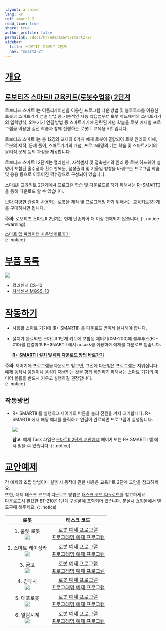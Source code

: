 ```yaml
---
layout: archive
lang: kr
ref: smart2-2
read_time: true
share: true
author_profile: false
permalink: /docs/kr/edu/smart/smart2-2/
sidebar:
  title: 스마트II 교육키트 2단계
  nav: "smart2-2"
---
```


# [개요](#개요)

## [로보티즈 스마트II 교육키트(로봇수업용) 2단계](#로보티즈-스마트ii-교육키트로봇수업용-2단계)

로보티즈 스마트II는 어플리케이션을 이용한 프로그램 다운 방법 및 블루투스를 이용한 로봇과 스마트기기 연결 방법 등 기본적인 사용 학습법부터 로봇 하드웨어와 스마트기기의 입력방식, 외부기기 연결 방법 등 스마트기기에 관련된 개념 학습을 로봇 예제별 프로그램을 이용한 실전 학습과 함께 진행하는 로봇IT 교육용 키트입니다.

로보티즈 스마트II는 총 12장의 교재와 6가지 예제 로봇이 결합되어 로봇 원리의 이해, 로봇의 제작, 문제 풀이, 스마트기기의 개념, 프로그래밍의 기본 학습 및 스마트기기의 윤리적 문제 등의 과정을 제공합니다.  

로보티즈 스마트II 2단계는 컬러센서, 자석센서 및 접촉센서의 원리 등 로봇 하드웨어 설명이 포함된 홀수장과 횟수 반복문, 음성출력 및 기울임 방향을 바꿔보는 프로그램 학습 및 응용 등으로 이루어진 짝수장으로 구성되어 있습니다.

스마트II 교육키트 2단계에서 프로그램 학습 및 다운로드를 하기 위해서는 [R+SMART2] 을 통해 다운로드 할 수 있습니다.

보다 다양한 관절이 사용되는 로봇을 제작 및 프로그래밍 하기 위해서는 교육키트3단계를 구매하시면 됩니다.

**주의**: 로보티즈 스마트II 2단계는 현재 단종되어 더 이상 판매되지 않습니다.
{: .notice--warning}

[스마트 앱 파라미터 사용법 바로가기]  
{: .notice}


# [부품 목록](#부품-목록)

![](/assets/images/edu/smart/smart2-2_e-manual.jpg)

- [컬러센서 CS-10]
- [자석센서 MGSS-10]

# [작동하기](#작동하기)

- 사용할 스마트 기기에 (R+ SMARTII) 를 다운로드 받아서 설치해야 합니다.

- 설치가 완료되면 스마트II 1단계 키트에 포함된 제어기(CM-200)에 블루투스(BT-210)를 연결하고 R+SMARTII 에서 m.task를 이용하여 예제를 다운로드 받습니다.

  **[R+ SMARTII 설치 및 예제 다운로드 방법 바로가기]**

**주의**: 제어기에 프로그램을 다운로드 받으면, 그전에 다운받은 프로그램은 지워집니다. 예제 동작시 음원이나 음성이 재생되는 것을 함께 확인하기 위해서는 스마트 기기의 미디어 볼륨을 반드시 키우고 실행하길 권장합니다.  
{: .notice}

## 작동방법

- R+ SMARTII 를 실행하고 제어기의 버튼을 눌러 전원을 켜서 대기합니다. R+ SMARTII 에서 해당 예제를 클릭하고 연결이 완료되면 프로그램이 실행됩니다.

  ![](/assets/images/edu/smart/cm_200_7.jpg)

  **참고**: 예제 Task 파일은 [스마트II 2단계 교안예제] 페이지 또는 R+ SMARTII 앱 에서 얻을 수 있습니다.
  {: .notice}

# [교안예제](#교안예제)

각 예제의 조립 방법이나 실행 시 동작에 관한 내용은 교육키트 2단계 교안을 참고하세요.  
또한, 예제 태스크 코드의 다운로드 방법은 [태스크 코드 다운로드]를 참고하세요.  
다운로드시 필요한 [BT-210]은 1단계 구성품에 포함되어 있습니다. 분실시 쇼핑몰에서 별도구매 해주세요.
{: .notice}

|                                       로봇                                        |                                         태스크 코드                                         |
|:---------------------------------------------------------------------------------:|:-------------------------------------------------------------------------------------------:|
|     1. 룰렛 로봇<br />![](/assets/images/edu/smart/01_smart2_l2_roulette.png)     |     [로봇 예제 프로그램][01_SMARTII_L2_ROULETTE_KR]<br />[프로그래밍 예제 프로그램][02_SMARTII_L2_Color_test_KR]      |
| 2. 스마트 레이싱카<br /> ![](/assets/images/edu/smart/01_smart2_l2_racingcar.png) |   [로봇 예제 프로그램][01_SMARTII_L2_RACINGCAR_KR]<br />[프로그래밍 예제 프로그램][02_SMARTII_L2_Vibration_test_KR]   |
|       3. 금고<br />![](/assets/images/edu/smart/01_smart2_l2_strongbox.png)       |     [로봇 예제 프로그램][01_SMARTII_L2_STRONGBOX_KR]<br />[프로그래밍 예제 프로그램][02_SMARTII_L2_Touch_test_KR]     |
|      4. 검투사<br />![](/assets/images/edu/smart/01_smart2_l2_gladiator.png)      | [로봇 예제 프로그램][01_SMARTII_L2_GLADIATOR_KR]<br />[프로그래밍 예제 프로그램][02_SMARTII_L2_FaceDetecting_test_KR] |
|       5. 대포로봇<br />![](/assets/images/edu/smart/01_smart2_l2_tank.png)        |        [로봇 예제 프로그램][01_SMARTII_L2_TANK_KR]<br />[프로그래밍 예제 프로그램][02_SMARTII_L2_TILT_test_KR]        |
|    6. 알람시계<br />![](/assets/images/edu/smart/01_smart2_l2_alarmclock.png)     |    [로봇 예제 프로그램][01_SMARTII_L2_ALARMCLOCK_KR ]<br />[프로그래밍 예제 프로그램][02_SMARTII_L2_Clock_test_KR]    |


[R+SMART2]: https://play.google.com/store/apps/details?id=com.robotis.smart2
[스마트 앱 파라미터 사용법 바로가기]: /docs/kr/software/rplus1/task/task_misc/#스마트앱-파라미터
[컬러센서 CS-10]: /docs/kr/parts/sensor/cs-10/
[자석센서 MGSS-10]: /docs/kr/parts/sensor/mgss-10/
[R+ SMARTII 설치 및 예제 다운로드 방법 바로가기]: /docs/kr/software/mobile_app/rplussmart/#r-smart-다운로드설치
[스마트II 2단계 교안예제]: #교안예제
[태스크 코드 다운로드]: /docs/kr/faq/download_task_code/
[BT-210]: /docs/kr/parts/communication/bt-210/
[01_SMARTII_L2_ROULETTE_KR]: http://www.robotis.com/service/download.php?no=1011
[02_SMARTII_L2_Color_test_KR]: http://www.robotis.com/service/download.php?no=1015
[01_SMARTII_L2_RACINGCAR_KR]: http://www.robotis.com/service/download.php?no=1010
[02_SMARTII_L2_Vibration_test_KR]: http://www.robotis.com/service/download.php?no=1019
[01_SMARTII_L2_STRONGBOX_KR]: http://www.robotis.com/service/download.php?no=1012
[02_SMARTII_L2_Touch_test_KR]: http://www.robotis.com/service/download.php?no=1018
[01_SMARTII_L2_GLADIATOR_KR]: http://www.robotis.com/service/download.php?no=1009
[02_SMARTII_L2_FaceDetecting_test_KR]: http://www.robotis.com/service/download.php?no=1016
[01_SMARTII_L2_TANK_KR]: http://www.robotis.com/service/download.php?no=1013
[02_SMARTII_L2_TILT_test_KR]: http://www.robotis.com/service/download.php?no=1017
[01_SMARTII_L2_ALARMCLOCK_KR ]: http://www.robotis.com/service/download.php?no=1008
[02_SMARTII_L2_Clock_test_KR]: http://www.robotis.com/service/download.php?no=1014
